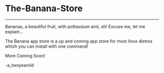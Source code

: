 # The-Banana-Store
------------------
Bananas, a beautiful fruit, with pottassium and, oh! Excuse me, let me explain...

The Banana app store is a up and coming app store for most linux distros which you can install with one command!

More Coming Soon!

-a_twoyearold
